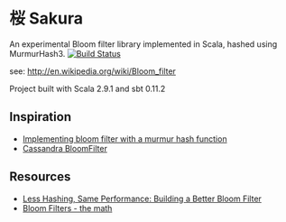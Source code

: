 # 桜 Sakura

An experimental Bloom filter library implemented in Scala, hashed using MurmurHash3. [![Build Status](https://secure.travis-ci.org/paulfryzel/sakura.png?branch=master)](http://travis-ci.org/paulfryzel/sakura)

see: http://en.wikipedia.org/wiki/Bloom_filter

Project built with Scala 2.9.1 and sbt 0.11.2

## Inspiration
- [Implementing bloom filter with a murmur hash function](http://ilyasterin.com/blog/2010/02/implementing-bloom-filter-with-a-murmur-hash-function.html)
- [Cassandra BloomFilter](https://github.com/apache/cassandra/blob/trunk/src/java/org/apache/cassandra/utils/BloomFilter.java)

## Resources
- [Less Hashing, Same Performance: Building a Better Bloom Filter](http://www.eecs.harvard.edu/~kirsch/pubs/bbbf/esa06.pdf)
- [Bloom Filters - the math](http://pages.cs.wisc.edu/~cao/papers/summary-cache/node8.html)